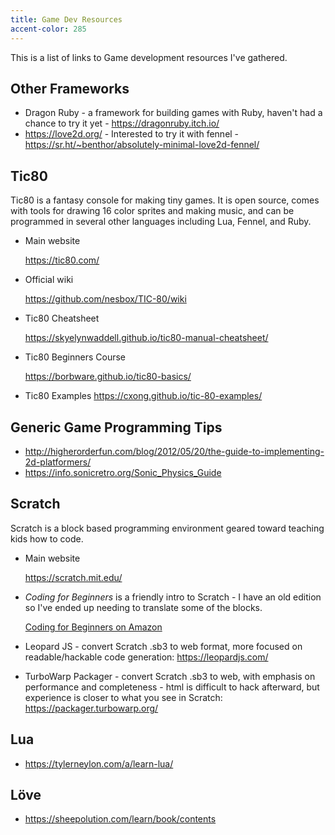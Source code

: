 ```yaml
---
title: Game Dev Resources
accent-color: 285
---
```


This is a list of links to Game development resources I've gathered.

## Other Frameworks

* Dragon Ruby - a framework for building games with Ruby, haven't had a chance to try it yet - <https://dragonruby.itch.io/>
* <https://love2d.org/> - Interested to try it with fennel - <https://sr.ht/~benthor/absolutely-minimal-love2d-fennel/>

## Tic80

Tic80 is a fantasy console for making tiny games. It is open source, comes with tools for drawing 16 color sprites and making music, and can be programmed in several other languages including Lua, Fennel, and Ruby.

* Main website 

  <https://tic80.com/> 
* Official wiki 

  <https://github.com/nesbox/TIC-80/wiki> 
* Tic80 Cheatsheet 

  <https://skyelynwaddell.github.io/tic80-manual-cheatsheet/> 
* Tic80 Beginners Course
  
  <https://borbware.github.io/tic80-basics/>
  
* Tic80 Examples <https://cxong.github.io/tic-80-examples/>

## Generic Game Programming Tips

* <http://higherorderfun.com/blog/2012/05/20/the-guide-to-implementing-2d-platformers/>
* <https://info.sonicretro.org/Sonic_Physics_Guide>

## Scratch

Scratch is a block based programming environment geared toward teaching kids how to code.

* Main website

  <https://scratch.mit.edu/>
  
* _Coding for Beginners_ is a friendly intro to Scratch - I have an old edition so I've ended up needing to translate some of the blocks.

  [Coding for Beginners on Amazon](https://www.amazon.com/Coding-Beginners-Scratch-Rosie-Dickins/dp/1474975097)
  
* Leopard JS - convert Scratch .sb3 to web format, more focused on readable/hackable code generation: <https://leopardjs.com/>
* TurboWarp Packager - convert Scratch .sb3 to web, with emphasis on performance and completeness - html is difficult to hack afterward, but experience is closer to what you see in Scratch: <https://packager.turbowarp.org/>

## Lua

* <https://tylerneylon.com/a/learn-lua/>

## Löve

* <https://sheepolution.com/learn/book/contents>

